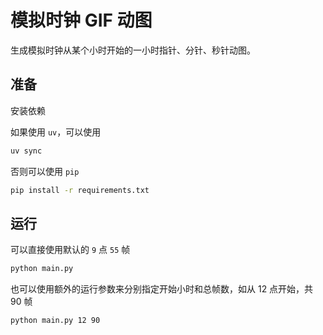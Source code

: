 # 模拟时钟 GIF 动图

生成模拟时钟从某个小时开始的一小时指针、分针、秒针动图。

## 准备

安装依赖

如果使用 `uv`，可以使用

```bash
uv sync
```

否则可以使用 `pip`

```bash
pip install -r requirements.txt
```

## 运行

可以直接使用默认的 `9` 点 `55` 帧

```bash
python main.py
```

也可以使用额外的运行参数来分别指定开始小时和总帧数，如从 12 点开始，共 90 帧

```bash
python main.py 12 90
```
